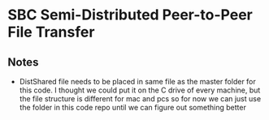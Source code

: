 # SBC Semi-Distributed Peer-to-Peer File Transfer

## Notes

* DistShared file needs to be placed in same file as the master folder for this code. I thought we could put it on the C drive of every machine, but the file structure is different for mac and pcs so for now we can just use the folder in this code repo until we can figure out something better
